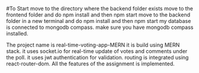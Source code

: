 #To Start
move to the directory where the backend folder exists
move to the frontend folder and do npm install and then npm start
move to the backend folder in a new terminal and do npm install and then npm start
my database is connected to mongodb compass. make sure you have mongodb compass installed.

The project name is real-time-voting-app-MERN
it is build using MERN stack. 
it uses socket.io for real-time update of votes and comments under the poll.
it uses jwt authentication for validation.
routing is integrated using react-router-dom.
All the features of the assignment is implemented.
